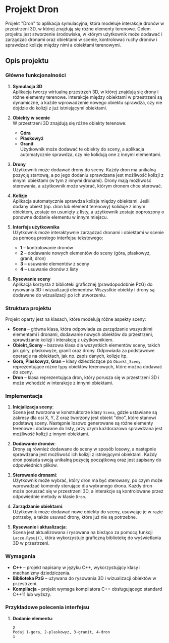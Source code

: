 # Projekt Dron

Projekt "Dron" to aplikacja symulacyjna, która modeluje interakcje dronów w przestrzeni 3D, w której znajdują się różne elementy terenowe. Celem projektu jest stworzenie środowiska, w którym użytkownik może dodawać i zarządzać dronami oraz obiektami w scenie, kontrolować ruchy dronów i sprawdzać kolizje między nimi a obiektami terenowymi.

## Opis projektu

### Główne funkcjonalności

1. **Symulacja 3D**  
   Aplikacja tworzy wirtualną przestrzeń 3D, w której znajdują się drony i różne elementy terenowe. Interakcje między obiektami w przestrzeni są dynamiczne, a każde wprowadzenie nowego obiektu sprawdza, czy nie dojdzie do kolizji z już istniejącymi obiektami.

2. **Obiekty w scenie**  
   W przestrzeni 3D znajdują się różne obiekty terenowe:
   - **Góra**  
   - **Płaskowyż**  
   - **Granit**  
   Użytkownik może dodawać te obiekty do sceny, a aplikacja automatycznie sprawdza, czy nie kolidują one z innymi elementami.

3. **Drony**  
   Użytkownik może dodawać drony do sceny. Każdy dron ma unikalną pozycję startową, a po jego dodaniu sprawdzana jest możliwość kolizji z innymi obiektami (w tym z innymi dronami). Drony mają możliwość sterowania, a użytkownik może wybrać, którym dronem chce sterować.

4. **Kolizje**  
   Aplikacja automatycznie sprawdza kolizje między obiektami. Jeśli dodany obiekt (np. dron lub element terenowy) koliduje z innym obiektem, zostaje on usunięty z listy, a użytkownik zostaje poproszony o ponowne dodanie elementu w innym miejscu.

5. **Interfejs użytkownika**  
   Użytkownik może interaktywnie zarządzać dronami i obiektami w scenie za pomocą prostego interfejsu tekstowego:
   - **1** – kontrolowanie dronów
   - **2** – dodawanie nowych elementów do sceny (góra, płaskowyż, granit, dron)
   - **3** – usuwanie elementów z sceny
   - **4** – usuwanie dronów z listy

6. **Rysowanie sceny**  
   Aplikacja korzysta z biblioteki graficznej (prawdopodobnie PzG) do rysowania 3D i wizualizacji elementów. Wszystkie obiekty i drony są dodawane do wizualizacji po ich utworzeniu.

### Struktura projektu

Projekt oparty jest na klasach, które modelują różne aspekty sceny:

- **Scena** – główna klasa, która odpowiada za zarządzanie wszystkimi elementami i dronami, dodawanie nowych obiektów do przestrzeni, sprawdzanie kolizji i interakcję z użytkownikiem.
- **Obiekt_Sceny** – bazowa klasa dla wszystkich elementów sceny, takich jak góry, płaskowyże, granit oraz drony. Odpowiada za podstawowe operacje na obiektach, jak np. zapis danych, kolizje itp.
- **Gora, Plaskowyz, Gran** – klasy dziedziczące po `Obiekt_Sceny`, reprezentujące różne typy obiektów terenowych, które można dodawać do sceny.
- **Dron** – klasa reprezentująca dron, który porusza się w przestrzeni 3D i może wchodzić w interakcje z innymi obiektami.

### Implementacja

1. **Inicjalizacja sceny**:  
   Scena jest tworzona w konstruktorze klasy `Scena`, gdzie ustawiane są zakresy dla osi X, Y, Z oraz tworzony jest obiekt "dno", które stanowi podstawę sceny. Następnie losowo generowane są różne elementy terenowe i dodawane do listy, przy czym każdorazowo sprawdzana jest możliwość kolizji z innymi obiektami.

2. **Dodawanie dronów**:  
   Drony są również dodawane do sceny w sposób losowy, a następnie sprawdzana jest możliwość ich kolizji z istniejącymi obiektami. Każdy dron posiada swoją unikalną pozycję początkową oraz jest zapisany do odpowiednich plików.

3. **Sterowanie dronami**:  
   Użytkownik może wybrać, który dron ma być sterowany, po czym może wprowadzać komendy sterujące dla wybranego drona. Każdy dron może poruszać się w przestrzeni 3D, a interakcje są kontrolowane przez odpowiednie metody w klasie `Dron`.

4. **Zarządzanie obiektami**:  
   Użytkownik może dodawać nowe obiekty do sceny, usuwając je w razie potrzeby, a także usuwać drony, które już nie są potrzebne.

5. **Rysowanie i aktualizacja**:  
   Scena jest aktualizowana i rysowana na bieżąco za pomocą funkcji `Lacze.Rysuj()`, która wykorzystuje graficzną bibliotekę do wyświetlania 3D w przestrzeni.

### Wymagania

- **C++** – projekt napisany w języku C++, wykorzystujący klasy i mechanizmy dziedziczenia.
- **Biblioteka PzG** – używana do rysowania 3D i wizualizacji obiektów w przestrzeni.
- **Kompilacja** – projekt wymaga kompilatora C++ obsługującego standard C++11 lub wyższy.

### Przykładowe polecenia interfejsu

1. **Dodanie elementu**:
   ```text
   2
   Podaj 1-gora, 2-plaskowyz, 3-granit, 4-dron
   1
